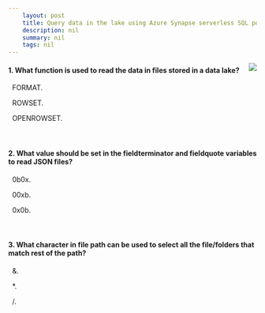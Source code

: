 ```yaml
---
    layout: post
    title: Query data in the lake using Azure Synapse serverless SQL pools 
    description: nil
    summary: nil
    tags: nil
---
```



 <a target="_blank" href="https://docs.microsoft.com/en-us/learn/modules/query-data-lake-using-azure-synapse-serverless-sql-pools/7-knowledge-check/"><i class="fas fa-external-link-alt"></i> </a>
 <img align="right" src="https://docs.microsoft.com/en-us/learn/achievements/query-data-in-the-lake-using-azure-synapse-serverless-sql-pools.svg">
####  1. What function is used to read the data in files stored in a data lake?


<i class='far fa-square'></i> &nbsp;&nbsp;FORMAT.

<i class='far fa-square'></i> &nbsp;&nbsp;ROWSET.

<i class='fas fa-check-square' style='color: Dodgerblue;'></i> &nbsp;&nbsp;OPENROWSET.
<br />
<br />
<br />

####  2. What value should be set in the fieldterminator and fieldquote variables to read JSON files?


<i class='far fa-square'></i> &nbsp;&nbsp;0b0x.

<i class='far fa-square'></i> &nbsp;&nbsp;00xb.

<i class='fas fa-check-square' style='color: Dodgerblue;'></i> &nbsp;&nbsp;0x0b.
<br />
<br />
<br />

####  3. What character in file path can be used to select all the file/folders that match rest of the path?


<i class='far fa-square'></i> &nbsp;&nbsp;&.

<i class='fas fa-check-square' style='color: Dodgerblue;'></i> &nbsp;&nbsp;*.

<i class='far fa-square'></i> &nbsp;&nbsp;/.
<br />
<br />
<br />
